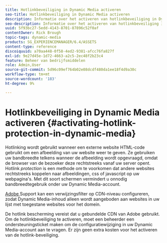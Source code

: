 ```yaml
---
title: Hotlinkbeveiliging in Dynamic Media activeren
seo-title: Hotlinkbeveiliging in Dynamic Media activeren
description: Informatie over het activeren van hotlinkbeveiliging in Dynamic Media.
seo-description: Informatie over het activeren van hotlinkbeveiliging in Dynamic Media.
uuid: 5f93bc27-5edd-4143-8701-87896c52f0af
contentOwner: Rick Brough
topic-tags: dynamic-media
products: SG_EXPERIENCEMANAGER/6.4/ASSETS
content-type: reference
discoiquuid: a70aa448-0f58-4ed2-9381-afcc76fa827f
exl-id: 9e27d45e-1d72-4663-a2c5-2ec48f2b23c4
feature: Beheer van bedrijfsmiddelen
role: Admin,User
source-git-commit: 5d96c09ef764b02e08dcdf480da1ee18f4d9a30c
workflow-type: tm+mt
source-wordcount: '183'
ht-degree: 9%

---
```


# Hotlinkbeveiliging in Dynamic Media activeren {#activating-hotlink-protection-in-dynamic-media}

Hotlinking wordt gebruikt wanneer een externe website HTML-code gebruikt om een afbeelding van uw website weer te geven. Ze gebruiken uw bandbreedte telkens wanneer de afbeelding wordt opgevraagd, omdat de browser van de bezoeker deze rechtstreeks vanaf uw server opent. Hotlink *protection* is een methode om te voorkomen dat andere websites rechtstreeks koppelen naar afbeeldingen, css of javascript op uw webpagina&#39;s. Met dit soort schermen vermindert u onnodig bandbreedtegebruik onder uw Dynamic Media-account.

[Adobe ](https://helpx.adobe.com/support.html) Support kan een verwijzingsfilter op CDN-niveau configureren, zodat Dynamic Media-inhoud alleen wordt aangeboden aan websites in uw lijst met toegestane websites voor het domein.

De hotlink bescherming vereist dat u gebundelde CDN van Adobe gebruikt. Om de hotlinkbeveiliging te activeren, moet een beheerder een ondersteuningsticket maken om de configuratiewijziging in uw Dynamic Media-account aan te vragen. Er zijn geen extra kosten voor het activeren van de hotlink-beveiliging.
